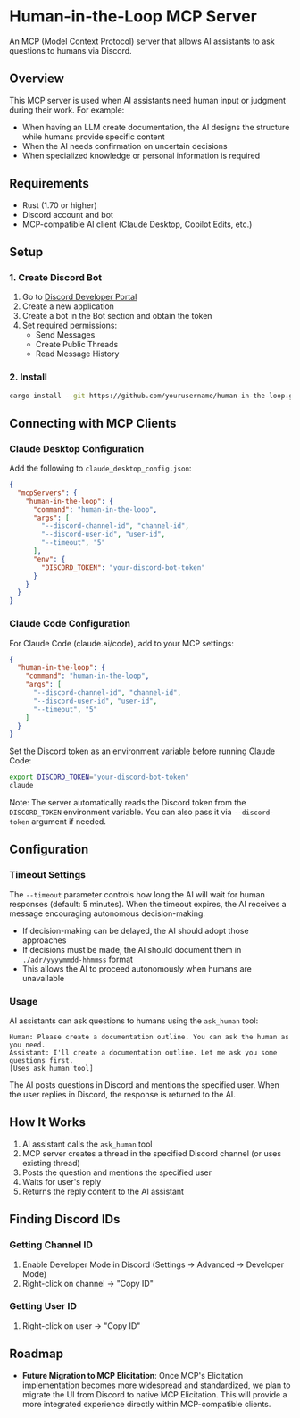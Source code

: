 # Human-in-the-Loop MCP Server

An MCP (Model Context Protocol) server that allows AI assistants to ask questions to humans via Discord.

## Overview

This MCP server is used when AI assistants need human input or judgment during their work. For example:

- When having an LLM create documentation, the AI designs the structure while humans provide specific content
- When the AI needs confirmation on uncertain decisions
- When specialized knowledge or personal information is required

## Requirements

- Rust (1.70 or higher)
- Discord account and bot
- MCP-compatible AI client (Claude Desktop, Copilot Edits, etc.)

## Setup

### 1. Create Discord Bot

1. Go to [Discord Developer Portal](https://discord.com/developers/applications)
2. Create a new application
3. Create a bot in the Bot section and obtain the token
4. Set required permissions:
   - Send Messages
   - Create Public Threads
   - Read Message History

### 2. Install

```bash
cargo install --git https://github.com/yourusername/human-in-the-loop.git
```

## Connecting with MCP Clients

### Claude Desktop Configuration

Add the following to `claude_desktop_config.json`:

```json
{
  "mcpServers": {
    "human-in-the-loop": {
      "command": "human-in-the-loop",
      "args": [
        "--discord-channel-id", "channel-id",
        "--discord-user-id", "user-id",
        "--timeout", "5"
      ],
      "env": {
        "DISCORD_TOKEN": "your-discord-bot-token"
      }
    }
  }
}
```

### Claude Code Configuration

For Claude Code (claude.ai/code), add to your MCP settings:

```json
{
  "human-in-the-loop": {
    "command": "human-in-the-loop",
    "args": [
      "--discord-channel-id", "channel-id",
      "--discord-user-id", "user-id",
      "--timeout", "5"
    ]
  }
}
```

Set the Discord token as an environment variable before running Claude Code:

```bash
export DISCORD_TOKEN="your-discord-bot-token"
claude
```

Note: The server automatically reads the Discord token from the `DISCORD_TOKEN` environment variable. You can also pass it via `--discord-token` argument if needed.

## Configuration

### Timeout Settings

The `--timeout` parameter controls how long the AI will wait for human responses (default: 5 minutes). When the timeout expires, the AI receives a message encouraging autonomous decision-making:

- If decision-making can be delayed, the AI should adopt those approaches
- If decisions must be made, the AI should document them in `./adr/yyyymmdd-hhmmss` format
- This allows the AI to proceed autonomously when humans are unavailable

### Usage

AI assistants can ask questions to humans using the `ask_human` tool:

```
Human: Please create a documentation outline. You can ask the human as you need.
Assistant: I'll create a documentation outline. Let me ask you some questions first.
[Uses ask_human tool]
```

The AI posts questions in Discord and mentions the specified user. When the user replies in Discord, the response is returned to the AI.

## How It Works

1. AI assistant calls the `ask_human` tool
2. MCP server creates a thread in the specified Discord channel (or uses existing thread)
3. Posts the question and mentions the specified user
4. Waits for user's reply
5. Returns the reply content to the AI assistant

## Finding Discord IDs

### Getting Channel ID
1. Enable Developer Mode in Discord (Settings → Advanced → Developer Mode)
2. Right-click on channel → "Copy ID"

### Getting User ID
1. Right-click on user → "Copy ID"

## Roadmap

- **Future Migration to MCP Elicitation**: Once MCP's Elicitation implementation becomes more widespread and standardized, we plan to migrate the UI from Discord to native MCP Elicitation. This will provide a more integrated experience directly within MCP-compatible clients.
